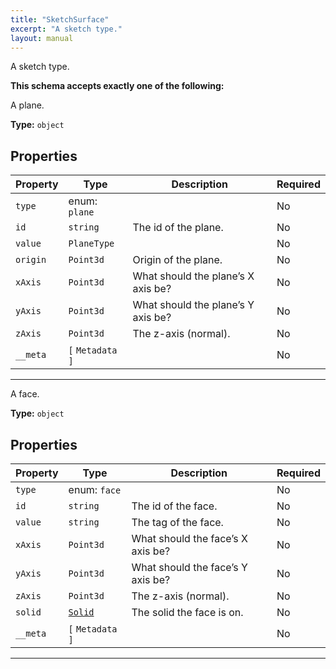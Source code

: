 ```yaml
---
title: "SketchSurface"
excerpt: "A sketch type."
layout: manual
---
```


A sketch type.






**This schema accepts exactly one of the following:**

A plane.



**Type:** `object`





## Properties

| Property | Type | Description | Required |
|----------|------|-------------|----------|
| `type` |enum: `plane`|  | No |
| `id` |`string`| The id of the plane. | No |
| `value` |`PlaneType`|  | No |
| `origin` |`Point3d`| Origin of the plane. | No |
| `xAxis` |`Point3d`| What should the plane’s X axis be? | No |
| `yAxis` |`Point3d`| What should the plane’s Y axis be? | No |
| `zAxis` |`Point3d`| The z-axis (normal). | No |
| `__meta` |`[` `Metadata` `]`|  | No |


----
A face.



**Type:** `object`





## Properties

| Property | Type | Description | Required |
|----------|------|-------------|----------|
| `type` |enum: `face`|  | No |
| `id` |`string`| The id of the face. | No |
| `value` |`string`| The tag of the face. | No |
| `xAxis` |`Point3d`| What should the face’s X axis be? | No |
| `yAxis` |`Point3d`| What should the face’s Y axis be? | No |
| `zAxis` |`Point3d`| The z-axis (normal). | No |
| `solid` |[`Solid`](/docs/kcl/types/Solid)| The solid the face is on. | No |
| `__meta` |`[` `Metadata` `]`|  | No |


----




